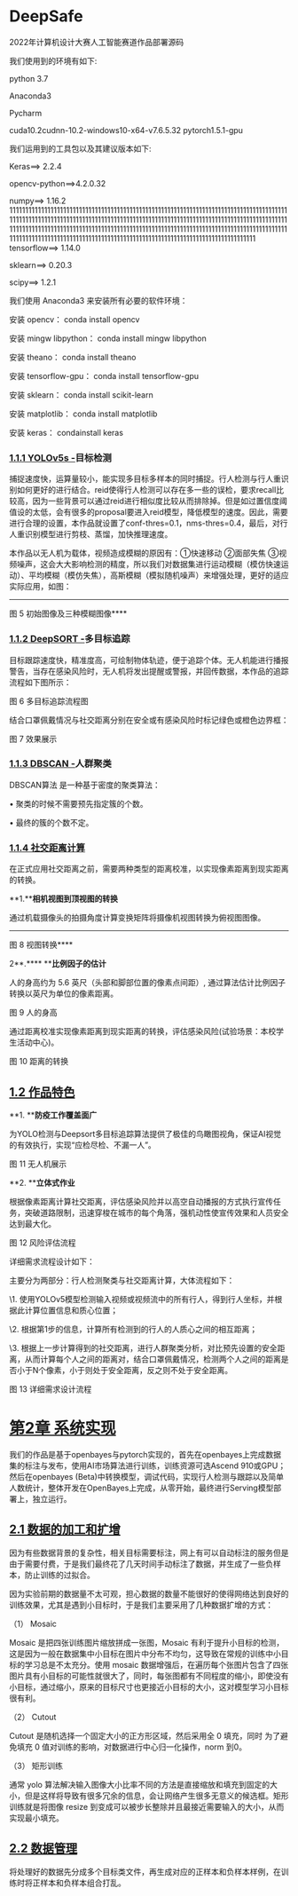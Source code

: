 # DeepSafe
2022年计算机设计大赛人工智能赛道作品部署源码

我们使用到的环境有如下: 

python 3.7 

Anaconda3 

Pycharm 

cuda10.2cudnn-10.2-windows10-x64-v7.6.5.32 pytorch1.5.1-gpu

我们运用到的工具包以及其建议版本如下:

Keras==> 2.2.4 

opencv-python==>4.2.0.32 

numpy==> 1.16.2
111111111111111111111111111111111111111111111111111111111111111111111111111111111111111111111111111111111111111111111111111111111111111111111111111111111111111111111111111111111111111111111111111111111111111111111111111111111111111111111111111111111111111111111111111111111111111111111111111111111111111111111111111111111111111111111111111111
tensorflow==> 1.14.0 

sklearn==> 0.20.3 

scipy==> 1.2.1 

我们使用 Anaconda3 来安装所有必要的软件环境：

安装 opencv： conda install opencv 

安装 mingw libpython： conda install mingw libpython 

安装 theano： conda install theano 

安装 tensorflow-gpu： conda install tensorflow-gpu 

安装 sklearn： conda install scikit-learn 

安装 matplotlib： conda install matplotlib 

安装 keras： condainstall keras 

### [1.1.1 YOLOv5s -]()目标检测

捕捉速度快，运算量较小，能实现多目标多样本的同时捕捉。行人检测与行人重识别如何更好的进行结合。reid使得行人检测可以存在多一些的误检，要求recall比较高，因为一些背景可以通过reid进行相似度比较从而排除掉。但是如过置信度阈值设的太低，会有很多的proposal要进入reid模型，降低模型的速度。因此，需要进行合理的设置，本作品就设置了conf-thres=0.1，nms-thres=0.4，最后，对行人重识别模型进行剪枝、蒸馏，加快推理速度。

本作品以无人机为载体，视频造成模糊的原因有：①快速移动 ②面部失焦 ③视频噪声，这会大大影响检测的精度，所以我们对数据集进行运动模糊（模仿快速运动）、平均模糊（模仿失焦），高斯模糊（模拟随机噪声）来增强处理，更好的适应实际应用，如图：

**                              **

图 5 初始图像及三种模糊图像****

### [1.1.2 DeepSORT -]()多目标追踪

目标跟踪速度快，精准度高，可绘制物体轨迹，便于追踪个体。无人机能进行播报警告，当存在感染风险时，无人机将发出提醒或警报，并回传数据，本作品的追踪流程如下图所示：

 

图 6 多目标追踪流程图

结合口罩佩戴情况与社交距离分别在安全或有感染风险时标记绿色或橙色边界框：

 

图 7 效果展示

### [1.1.3 DBSCAN -]()人群聚类

DBSCAN算法 是一种基于密度的聚类算法：

• 聚类的时候不需要预先指定簇的个数。

• 最终的簇的个数不定。

 

 

### [1.1.4 社交距离计算]()

在正式应用社交距离之前，需要两种类型的距离校准，以实现像素距离到现实距离的转换。

**1.****相机视图到顶视图的转换**

通过机载摄像头的拍摄角度计算变换矩阵将摄像机视图转换为俯视图图像。

** **

图 8 视图转换****

2**.**** ****比例因子的估计**

人的身高约为 5.6 英尺（头部和脚部位置的像素点间距）, 通过算法估计比例因子转换以英尺为单位的像素距离。

 

图 9 人的身高

通过距离校准实现像素距离到现实距离的转换，评估感染风险(试验场景：本校学生活动中心)。

  

图 10 距离的转换

## [1.2 作品特色]()

**1. ****防疫工作覆盖面广**

为YOLO检测与Deepsort多目标追踪算法提供了极佳的鸟瞰图视角，保证AI视觉的有效执行，实现“应检尽检、不漏一人”。

 

图 11 无人机展示

**2. ****立体式作业**

根据像素距离计算社交距离，评估感染风险并以高空自动播报的方式执行宣传任务，突破道路限制，迅速穿梭在城市的每个角落，强机动性使宣传效果和人员安全达到最大化。

 

图 12 风险评估流程

详细需求流程设计如下：

主要分为两部分：行人检测聚类与社交距离计算，大体流程如下：

\1. 使用YOLOv5模型检测输入视频或视频流中的所有行人，得到行人坐标，并根据此计算位置信息和质心位置；

\2. 根据第1步的信息，计算所有检测到的行人的人质心之间的相互距离；

\3. 根据上一步计算得到的社交距离，进行人群聚类分析，对比预先设置的安全距离，从而计算每个人之间的距离对，结合口罩佩戴情况，检测两个人之间的距离是否小于N个像素，小于则处于安全距离，反之则不处于安全距离。

 

图 13 详细需求设计流程

# [第2章 系统实现]()

我们的作品是基于openbayes与pytorch实现的，首先在openbayes上完成数据集的标注与发布，使用AI市场算法进行训练，训练资源可选Ascend 910或GPU；然后在openbayes (Beta)中转换模型，调试代码，实现行人检测与跟踪以及简单人数统计，整体开发在OpenBayes上完成，从零开始，最终进行Serving模型部署上，独立运行。

## [2.1 数据的加工和扩增]()

因为有些数据背景的复杂性，相关目标需要标注，网上有可以自动标注的服务但是由于需要付费，于是我们最终花了几天时间手动标注了数据，并生成了一些负样本，防止训练的过拟合。 

因为实验前期的数据量不太可观，担心数据的数量不能很好的使得网络达到良好的训练效果，尤其是遇到小目标时，于是我们主要采用了几种数据扩增的方式： 

（1） Mosaic 

Mosaic 是把四张训练图片缩放拼成一张图，Mosaic 有利于提升小目标的检测，这是因为一般在数据集中小目标在图片中分布不均匀，这导致在常规的训练中小目标的学习总是不太充分。使用 mosaic 数据增强后，在遍历每个张图片包含了四张图片具有小目标的可能性就很大了，同时，每张图都有不同程度的缩小，即使没有小目标，通过缩小，原来的目标尺寸也更接近小目标的大小，这对模型学习小目标很有利。 

（2） Cutout 

Cutout 是随机选择一个固定大小的正方形区域，然后采用全 0 填充，同时 为了避免填充 0 值对训练的影响，对数据进行中心归一化操作，norm 到0。 

（3） 矩形训练 

通常 yolo 算法解决输入图像大小比率不同的方法是直接缩放和填充到固定的大小，但是这样将导致有很多冗余的信息，会让网络产生很多无意义的候选框。矩形训练就是将图像 resize 到变成可以被步长整除并且最接近需要输入的大小，从而实现最小填充。 

## [2.2 数据管理]() 

将处理好的数据先分成多个目标类文件，再生成对应的正样本和负样本样例，在训练时将正样本和负样本组合打乱。
